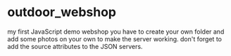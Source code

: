 # outdoor_webshop
my first JavaScript demo webshop
you have to create your own folder and add some photos on your own to make the server working. don't forget to add the source attributes to the JSON servers.
